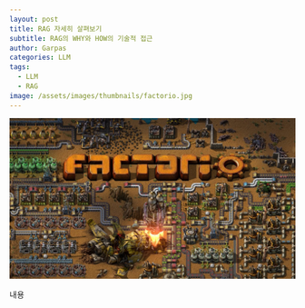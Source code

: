 ```yaml
---
layout: post
title: RAG 자세히 살펴보기
subtitle: RAG의 WHY와 HOW의 기술적 접근
author: Garpas
categories: LLM
tags:
  - LLM
  - RAG
image: /assets/images/thumbnails/factorio.jpg
---
```

![Banner](/assets/images/thumbnails/factorio.jpg)

내용
